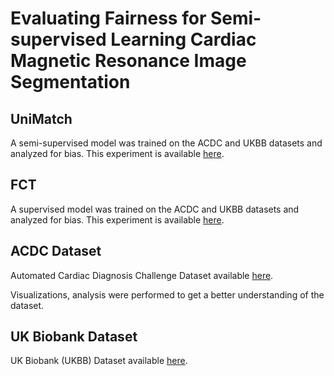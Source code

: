 # Evaluating Fairness for Semi-supervised Learning Cardiac Magnetic Resonance Image Segmentation

## UniMatch

A semi-supervised model was trained on the ACDC and UKBB datasets and analyzed for bias. This experiment is available [here](https://github.com/msskzx/unimatch).

## FCT

A supervised model was trained on the ACDC and UKBB datasets and analyzed for bias. This experiment is available [here](https://github.com/msskzx/fct).


## ACDC Dataset

Automated Cardiac Diagnosis Challenge Dataset available [here](https://www.creatis.insa-lyon.fr/Challenge/acdc/index.html).

Visualizations, analysis were performed to get a better understanding of the dataset.

## UK Biobank Dataset

UK Biobank (UKBB) Dataset available [here](https://www.ukbiobank.ac.uk/).


